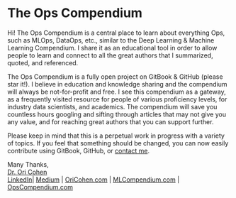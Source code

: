 # The Ops Compendium

Hi! The Ops Compendium is a central place to learn about everything Ops, such as MLOps, DataOps, etc., similar to the Deep Learning & Machine Learning Compendium. I share it as an educational tool in order to allow people to learn and connect to all the great authors that I summarized, quoted, and referenced.

The Ops Compendium is a fully open project on GitBook & GitHub (please star it!). I believe in education and knowledge sharing and the compendium will always be not-for-profit and free. I see this compendium as a gateway, as a frequently visited resource for people of various proficiency levels, for industry data scientists, and academics. The compendium will save you countless hours googling and sifting through articles that may not give you any value, and for reaching great authors that you can support further.

Please keep in mind that this is a perpetual work in progress with a variety of topics. If you feel that something should be changed, you can now easily contribute using GitBook, GitHub, or [contact me](https://www.linkedin.com/in/cohenori/).

Many Thanks, \
[Dr. Ori Cohen](http://cohenori.medium.com) \
[LinkedIn](https://www.linkedin.com/in/cohenori/)| [Medium](https://medium.com/@cohenori) | [OriCohen.com](https://www.oricohen.com) | [MLCompendium.com](http://www.mlcompendium.com) | [OpsCompendium.com](https://www.opscompendium.com/)
